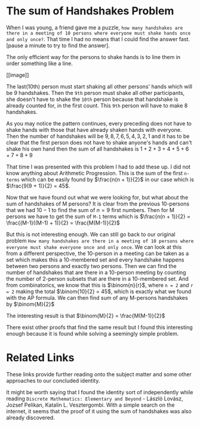 # The sum of Handshakes Problem

When I was young, a friend gave me a puzzle, `how many handshakes are there in a meeting of 10 persons where everyone must shake hands once and only once?`. That time I had no means that I could find the answer fast. [pause a minute to try to find the answer].

The only efficient way for the persons to shake hands is to line them in order something like a line.

[[image]]

The last(10th) person must start shaking all other persons' hands which will be $9$ handshakes. Then the `9th` person must shake all other participants, she doesn't have to shake the `10th` person because that handshake is already counted for, in the first count. This `9th` person will have to make 8 handshakes.

As you may notice the pattern continues, every preceding does not have to shake hands with those that have already shaken hands with everyone. Then the number of handshakes will be $9,8,7,6,5,4,3,2,1$ and it has to be clear that the first person does not have to shake anyone's hands and can't shake his own hand then the sum of all handshakes is $1+2+3+4+5+6+7+8+9$

That time I was presented with this problem I had to add these up. I did not know anything about Arithmetic Progression. This is the sum of the first `n-terms` which can be easily found by $\frac{n(n + 1)}{2}$ in our case which is $\frac{9(9 + 1)}{2} = 45$.

Now that we have found out what we were looking for, but what about the sum of handshakes of M persons? It is clear from the previous 10-persons that we had $10 - 1$ to find the sum of $n = 9$ first numbers. Then for M persons we have to get the sum of `M-1` terms which is $\frac{n(n + 1)}{2} = \frac{(M-1)((M-1) + 1)}{2} = \frac{M(M-1)}{2}$

But this is not interesting enough. We can still go back to our original problem `How many handshakes are there in a meeting of 10 persons where everyone must shake everyone once and only once`. We can look at this from a different perspective, the 10-person in a meeting can be taken as a set which makes this a 10-membered set and every handshake happens between two persons and exactly two persons. Then we can find the number of handshakes that are there in a 10-person meeting by counting the number of 2-person subsets that are there in a 10-membered set. And from combinatorics, we know that this is $\binom{n}{r}$, where `n = 2` and `r = 2` making the total $\binom{10}{2} = 45$, which is exactly what we found with the AP formula. We can then find sum of any M-persons handshakes by $\binom{M}{2}$

The interesting result is that $\binom{M}{2} = \frac{M(M-1)}{2}$

There exist other proofs that find the same result but I found this interesting enough because it is found while solving a seemingly simple problem.

# Related Links
These links provide further reading onto the subject matter and some other approaches to our concluded identity.

It might be worth saying that I found the identity sort of independently while reading `Discrete Mathematics: Elementary and Beyond` - László Lovász, Jozsef Pelikan, Katalin L. Vesztergombi. With a simple search on the internet, it seems that the proof of it using the sum of handshakes was also already discovered.

[what is n choose 2?]: https://www.storyofmathematics.com/n-choose-2/
[Binomial Coefficients]: https://nrich.maths.org/7713
[N Choose 2 is the Sum of the First N-1 Integers]: https://www.jeremykun.com/2011/10/02/n-choose-2/
[Combinations- Involving Several Sets]: https://math.libretexts.org/Bookshelves/Applied_Mathematics/Applied_Finite_Mathematics_(Sekhon_and_Bloom)/07%3A_Sets_and_Counting/7.06%3A_Combinations-_Involving_Several_Sets
